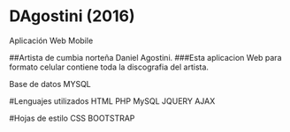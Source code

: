 # DAgostini  (2016)
Aplicación Web Mobile

##Artista de cumbia norteña Daniel Agostini.
###Esta aplicacion Web para formato celular contiene toda la discografia del artista.

Base de datos MYSQL

#Lenguajes utilizados
HTML
PHP
MySQL
JQUERY
AJAX

#Hojas de estilo
CSS
BOOTSTRAP

